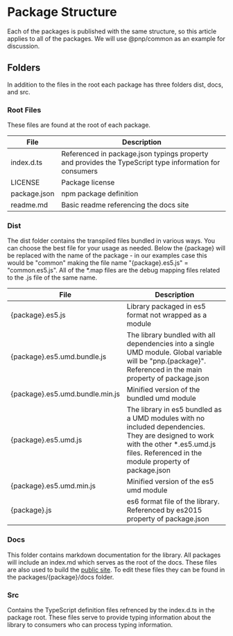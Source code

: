 # Package Structure

Each of the packages is published with the same structure, so this article applies to all of the packages. We will use @pnp/common as an example for discussion.

## Folders

In addition to the files in the root each package has three folders dist, docs, and src.

### Root Files

These files are found at the root of each package.

|File|Description|
|-|-|
|index.d.ts|Referenced in package.json typings property and provides the TypeScript type information for consumers|
|LICENSE|Package license|
|package.json|npm package definition|
|readme.md|Basic readme referencing the docs site|

### Dist

The dist folder contains the transpiled files bundled in various ways. You can choose the best file for your usage as needed. Below the {package} will be
replaced with the name of the package - in our examples case this would be "common" making the file name "{package}.es5.js" = "common.es5.js". All of the *.map
files are the debug mapping files related to the .js file of the same name.

|File|Description|
|-|-|
|{package}.es5.js|Library packaged in es5 format not wrapped as a module|
|{package}.es5.umd.bundle.js|The library bundled with all dependencies into a single UMD module. Global variable will be "pnp.{package}". Referenced in the main property of package.json|
|{package}.es5.umd.bundle.min.js|Minified version of the bundled umd module|
|{package}.es5.umd.js|The library in es5 bundled as a UMD modules with no included dependencies. They are designed to work with the other *.es5.umd.js files. Referenced in the module property of package.json|
|{package}.es5.umd.min.js|Minified version of the es5 umd module|
|{package}.js|es6 format file of the library. Referenced by es2015 property of package.json|

### Docs

This folder contains markdown documentation for the library. All packages will include an index.md which serves as the root of the docs. These files are also used
to build the [public site](https://pnp.github.io/pnp/). To edit these files they can be found in the packages/{package}/docs folder.

### Src

Contains the TypeScript definition files refrenced by the index.d.ts in the package root. These files serve to provide typing information about the library to
consumers who can process typing information.